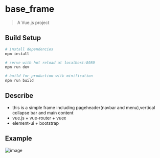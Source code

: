 # base_frame

> A Vue.js project

## Build Setup

``` bash
# install dependencies
npm install

# serve with hot reload at localhost:8080
npm run dev

# build for production with minification
npm run build
```
## Describe
+ this is a simple frame including pageheader(navbar and menu),vertical collapse bar and main content
+ vue.js + vue-router + vuex
+ element-ui + bootstrap

## Example
![image](https://raw.github.com/ouchsowhat/base_frame/src/assets/example.png)
